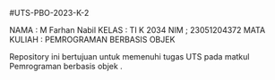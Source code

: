 #UTS-PBO-2023-K-2

NAMA : M Farhan Nabil
KELAS : TI K 2034
NIM ; 23051204372
MATA KULIAH : PEMROGRAMAN BERBASIS OBJEK

Repository ini bertujuan untuk memenuhi tugas UTS pada matkul Pemrograman berbasis objek .